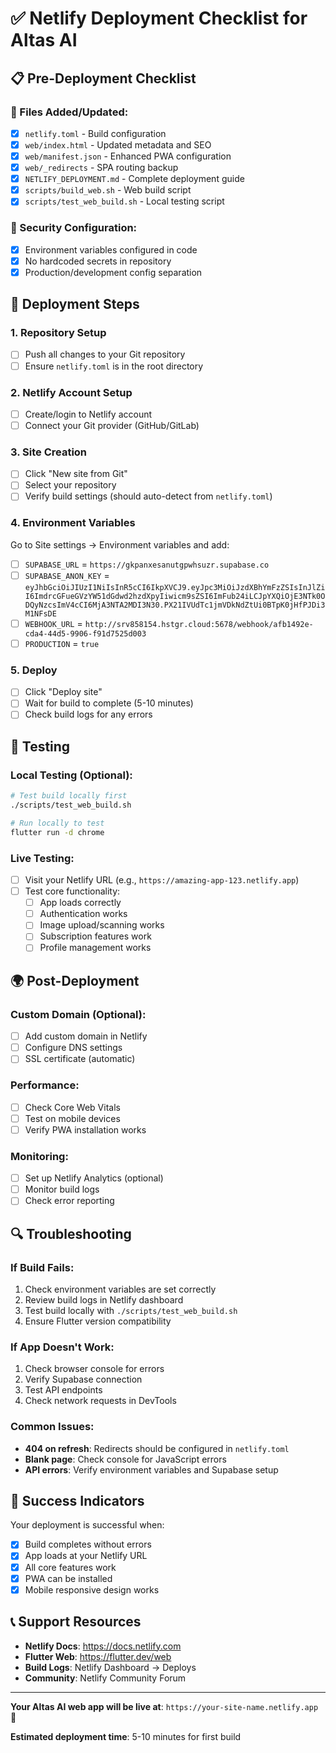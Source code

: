 # ✅ Netlify Deployment Checklist for Altas AI

## 📋 Pre-Deployment Checklist

### 🔧 Files Added/Updated:

- [x] `netlify.toml` - Build configuration
- [x] `web/index.html` - Updated metadata and SEO
- [x] `web/manifest.json` - Enhanced PWA configuration
- [x] `web/_redirects` - SPA routing backup
- [x] `NETLIFY_DEPLOYMENT.md` - Complete deployment guide
- [x] `scripts/build_web.sh` - Web build script
- [x] `scripts/test_web_build.sh` - Local testing script

### 🔐 Security Configuration:

- [x] Environment variables configured in code
- [x] No hardcoded secrets in repository
- [x] Production/development config separation

## 🚀 Deployment Steps

### 1. Repository Setup

- [ ] Push all changes to your Git repository
- [ ] Ensure `netlify.toml` is in the root directory

### 2. Netlify Account Setup

- [ ] Create/login to Netlify account
- [ ] Connect your Git provider (GitHub/GitLab)

### 3. Site Creation

- [ ] Click "New site from Git"
- [ ] Select your repository
- [ ] Verify build settings (should auto-detect from `netlify.toml`)

### 4. Environment Variables

Go to Site settings → Environment variables and add:

- [ ] `SUPABASE_URL` = `https://gkpanxesanutgpwhsuzr.supabase.co`
- [ ] `SUPABASE_ANON_KEY` = `eyJhbGciOiJIUzI1NiIsInR5cCI6IkpXVCJ9.eyJpc3MiOiJzdXBhYmFzZSIsInJlZiI6ImdrcGFueGVzYW51dGdwd2hzdXpyIiwicm9sZSI6ImFub24iLCJpYXQiOjE3NTk0ODQyNzcsImV4cCI6MjA3NTA2MDI3N30.PX21IVUdTc1jmVDkNdZtUi0BTpK0jHfPJDi3M1NFsDE`
- [ ] `WEBHOOK_URL` = `http://srv858154.hstgr.cloud:5678/webhook/afb1492e-cda4-44d5-9906-f91d7525d003`
- [ ] `PRODUCTION` = `true`

### 5. Deploy

- [ ] Click "Deploy site"
- [ ] Wait for build to complete (5-10 minutes)
- [ ] Check build logs for any errors

## 🧪 Testing

### Local Testing (Optional):

```bash
# Test build locally first
./scripts/test_web_build.sh

# Run locally to test
flutter run -d chrome
```

### Live Testing:

- [ ] Visit your Netlify URL (e.g., `https://amazing-app-123.netlify.app`)
- [ ] Test core functionality:
  - [ ] App loads correctly
  - [ ] Authentication works
  - [ ] Image upload/scanning works
  - [ ] Subscription features work
  - [ ] Profile management works

## 🌍 Post-Deployment

### Custom Domain (Optional):

- [ ] Add custom domain in Netlify
- [ ] Configure DNS settings
- [ ] SSL certificate (automatic)

### Performance:

- [ ] Check Core Web Vitals
- [ ] Test on mobile devices
- [ ] Verify PWA installation works

### Monitoring:

- [ ] Set up Netlify Analytics (optional)
- [ ] Monitor build logs
- [ ] Check error reporting

## 🔍 Troubleshooting

### If Build Fails:

1. Check environment variables are set correctly
2. Review build logs in Netlify dashboard
3. Test build locally with `./scripts/test_web_build.sh`
4. Ensure Flutter version compatibility

### If App Doesn't Work:

1. Check browser console for errors
2. Verify Supabase connection
3. Test API endpoints
4. Check network requests in DevTools

### Common Issues:

- **404 on refresh**: Redirects should be configured in `netlify.toml`
- **Blank page**: Check console for JavaScript errors
- **API errors**: Verify environment variables and Supabase setup

## 🎉 Success Indicators

Your deployment is successful when:

- [x] Build completes without errors
- [x] App loads at your Netlify URL
- [x] All core features work
- [x] PWA can be installed
- [x] Mobile responsive design works

## 📞 Support Resources

- **Netlify Docs**: https://docs.netlify.com
- **Flutter Web**: https://flutter.dev/web
- **Build Logs**: Netlify Dashboard → Deploys
- **Community**: Netlify Community Forum

---

**Your Altas AI web app will be live at**: `https://your-site-name.netlify.app` 🚀

**Estimated deployment time**: 5-10 minutes for first build

